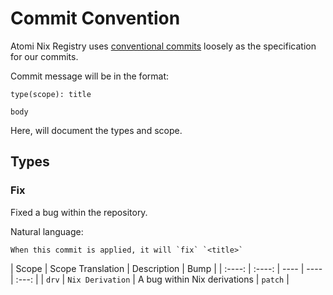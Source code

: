 # Commit Convention

Atomi Nix Registry uses [conventional commits](https://www.conventionalcommits.org/en/v1.0.0/) loosely as the specification
for our commits.

Commit message will be in the format:
```
type(scope): title

body
```

Here, will document the types and scope.


## Types

### Fix

Fixed a bug within the repository.

Natural language:
```
When this commit is applied, it will `fix` `<title>`
```

| Scope | Scope Translation | Description | Bump |
| :----:  | :----: | ---- |  ---- | :---: |
| `drv` | `Nix Derivation` | A bug within Nix derivations | `patch` |

